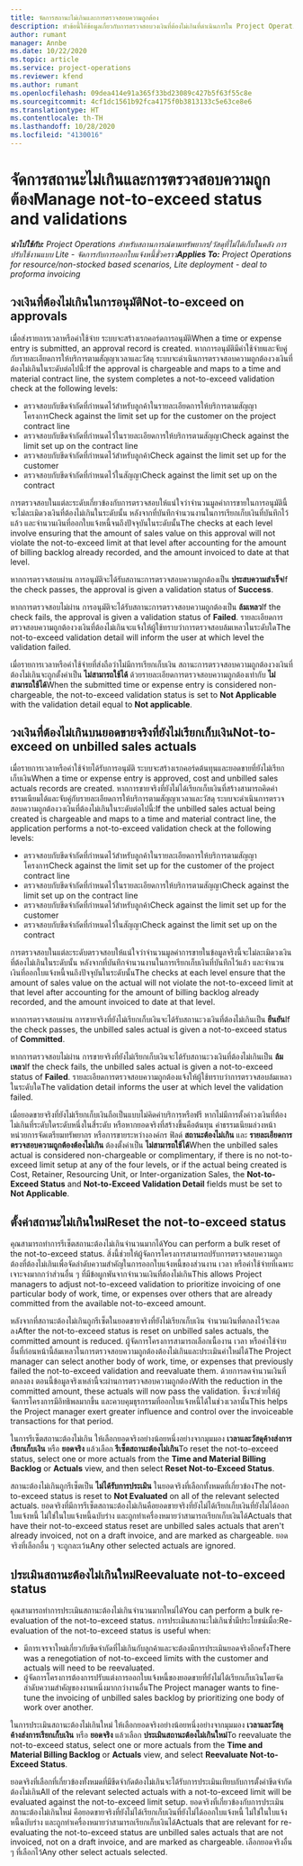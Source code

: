 ```yaml
---
title: จัดการสถานะไม่เกินและการตรวจสอบความถูกต้อง
description: หัวข้อนี้ให้ข้อมูลเกี่ยวกับการตรวจสอบวงเงินที่ต้องไม่เกินที่ดำเนินการใน Project Operations
author: rumant
manager: Annbe
ms.date: 10/22/2020
ms.topic: article
ms.service: project-operations
ms.reviewer: kfend
ms.author: rumant
ms.openlocfilehash: 09dea414e91a365f33bd23089c427b5f63f55c8e
ms.sourcegitcommit: 4cf1dc1561b92fca4175f0b3813133c5e63ce8e6
ms.translationtype: HT
ms.contentlocale: th-TH
ms.lasthandoff: 10/28/2020
ms.locfileid: "4130016"
---
```

# <a name="manage-not-to-exceed-status-and-validations"></a><span data-ttu-id="560f7-103">จัดการสถานะไม่เกินและการตรวจสอบความถูกต้อง</span><span class="sxs-lookup"><span data-stu-id="560f7-103">Manage not-to-exceed status and validations</span></span> 

<span data-ttu-id="560f7-104">_**นำไปใช้กับ:** Project Operations สำหรับสถานการณ์ตามทรัพยากร/วัสดุที่ไม่ได้เก็บในคลัง การปรับใช้งานแบบ Lite - จัดการกับการออกใบแจ้งหนี้ชั่วคราว_</span><span class="sxs-lookup"><span data-stu-id="560f7-104">_**Applies To:** Project Operations for resource/non-stocked based scenarios, Lite deployment - deal to proforma invoicing_</span></span>

## <a name="not-to-exceed-on-approvals"></a><span data-ttu-id="560f7-105">วงเงินที่ต้องไม่เกินในการอนุมัติ</span><span class="sxs-lookup"><span data-stu-id="560f7-105">Not-to-exceed on approvals</span></span>

<span data-ttu-id="560f7-106">เมื่อส่งรายการเวลาหรือค่าใช้จ่าย ระบบจะสร้างเรกคอร์ดการอนุมัติ</span><span class="sxs-lookup"><span data-stu-id="560f7-106">When a time or expense entry is submitted, an approval record is created.</span></span> <span data-ttu-id="560f7-107">หากการอนุมัติมีค่าใช้จ่ายและจับคู่กับรายละเอียดการให้บริการตามสัญญาเวลาและวัสดุ ระบบจะดำเนินการตรวจสอบความถูกต้องวงเงินที่ต้องไม่เกินในระดับต่อไปนี้:</span><span class="sxs-lookup"><span data-stu-id="560f7-107">If the approval is chargeable and maps to a time and material contract line, the system completes a not-to-exceed validation check at the following levels:</span></span>

  - <span data-ttu-id="560f7-108">ตรวจสอบกับขีดจำกัดที่กำหนดไว้สำหรับลูกค้าในรายละเอียดการให้บริการตามสัญญาโครงการ</span><span class="sxs-lookup"><span data-stu-id="560f7-108">Check against the limit set up for the customer on the project contract line</span></span>
  - <span data-ttu-id="560f7-109">ตรวจสอบกับขีดจำกัดที่กำหนดไว้ในรายละเอียดการให้บริการตามสัญญา</span><span class="sxs-lookup"><span data-stu-id="560f7-109">Check against the limit set up on the contract line</span></span>
  - <span data-ttu-id="560f7-110">ตรวจสอบกับขีดจำกัดที่กำหนดไว้สำหรับลูกค้า</span><span class="sxs-lookup"><span data-stu-id="560f7-110">Check against the limit set up for the customer</span></span>
  - <span data-ttu-id="560f7-111">ตรวจสอบกับขีดจำกัดที่กำหนดไว้ในสัญญา</span><span class="sxs-lookup"><span data-stu-id="560f7-111">Check against the limit set up on the contract</span></span>

<span data-ttu-id="560f7-112">การตรวจสอบในแต่ละระดับเกี่ยวข้องกับการตรวจสอบให้แน่ใจว่าจำนวนมูลค่าการขายในการอนุมัตินี้จะไม่ละเมิดวงเงินที่ต้องไม่เกินในระดับนั้น หลังจากที่บันทึกจำนวนงานในการเรียกเก็บเงินที่บันทึกไว้แล้ว และจำนวนเงินที่ออกใบแจ้งหนี้จนถึงปัจจุบันในระดับนั้น</span><span class="sxs-lookup"><span data-stu-id="560f7-112">The checks at each level involve ensuring that the amount of sales value on this approval will not violate the not-to-exceed limit at that level after accounting for the amount of billing backlog already recorded, and the amount invoiced to date at that level.</span></span>

<span data-ttu-id="560f7-113">หากการตรวจสอบผ่าน การอนุมัติจะได้รับสถานะการตรวจสอบความถูกต้องเป็น **ประสบความสำเร็จ**</span><span class="sxs-lookup"><span data-stu-id="560f7-113">If the check passes, the approval is given a validation status of **Success**.</span></span>

<span data-ttu-id="560f7-114">หากการตรวจสอบไม่ผ่าน การอนุมัติจะได้รับสถานะการตรวจสอบความถูกต้องเป็น **ล้มเหลว**</span><span class="sxs-lookup"><span data-stu-id="560f7-114">If the check fails, the approval is given a validation status of **Failed**.</span></span> <span data-ttu-id="560f7-115">รายละเอียดการตรวจสอบความถูกต้องวงเงินที่ต้องไม่เกินจะแจ้งให้ผู้ใช้ทราบว่าการตรวจสอบล้มเหลวในระดับใด</span><span class="sxs-lookup"><span data-stu-id="560f7-115">The not-to-exceed validation detail will inform the user at which level the validation failed.</span></span>

<span data-ttu-id="560f7-116">เมื่อรายการเวลาหรือค่าใช้จ่ายที่ส่งถือว่าไม่มีการเรียกเก็บเงิน สถานะการตรวจสอบความถูกต้องวงเงินที่ต้องไม่เกินจะถูกตั้งค่าเป็น **ไม่สามารถใช้ได้** ด้วยรายละเอียดการตรวจสอบความถูกต้องเท่ากับ **ไม่สามารถใช้ได้**</span><span class="sxs-lookup"><span data-stu-id="560f7-116">When the submitted time or expense entry is considered non-chargeable, the not-to-exceed validation status is set to **Not Applicable** with the validation detail equal to **Not applicable**.</span></span>

## <a name="not-to-exceed-on-unbilled-sales-actuals"></a><span data-ttu-id="560f7-117">วงเงินที่ต้องไม่เกินบนยอดขายจริงที่ยังไม่เรียกเก็บเงิน</span><span class="sxs-lookup"><span data-stu-id="560f7-117">Not-to-exceed on unbilled sales actuals</span></span>

<span data-ttu-id="560f7-118">เมื่อรายการเวลาหรือค่าใช้จ่ายได้รับการอนุมัติ ระบบจะสร้างเรกคอร์ดต้นทุนและยอดขายที่ยังไม่เรียกเก็บเงิน</span><span class="sxs-lookup"><span data-stu-id="560f7-118">When a time or expense entry is approved, cost and unbilled sales actuals records are created.</span></span> <span data-ttu-id="560f7-119">หากการขายจริงที่ยังไม่ได้เรียกเก็บเงินที่สร้างสามารถคิดค่าธรรมเนียมได้และจับคู่กับรายละเอียดการให้บริการตามสัญญาเวลาและวัสดุ ระบบจะดำเนินการตรวจสอบความถูกต้องวงเงินที่ต้องไม่เกินในระดับต่อไปนี้:</span><span class="sxs-lookup"><span data-stu-id="560f7-119">If the unbilled sales actual being created is chargeable and maps to a time and material contract line, the application performs a not-to-exceed validation check at the following levels:</span></span>

  - <span data-ttu-id="560f7-120">ตรวจสอบกับขีดจำกัดที่กำหนดไว้สำหรับลูกค้าในรายละเอียดการให้บริการตามสัญญาโครงการ</span><span class="sxs-lookup"><span data-stu-id="560f7-120">Check against the limit set up for the customer of the project contract line</span></span>
  - <span data-ttu-id="560f7-121">ตรวจสอบกับขีดจำกัดที่กำหนดไว้ในรายละเอียดการให้บริการตามสัญญา</span><span class="sxs-lookup"><span data-stu-id="560f7-121">Check against the limit set up on the contract line</span></span>
  - <span data-ttu-id="560f7-122">ตรวจสอบกับขีดจำกัดที่กำหนดไว้สำหรับลูกค้า</span><span class="sxs-lookup"><span data-stu-id="560f7-122">Check against the limit set up for the customer</span></span>
  - <span data-ttu-id="560f7-123">ตรวจสอบกับขีดจำกัดที่กำหนดไว้ในสัญญา</span><span class="sxs-lookup"><span data-stu-id="560f7-123">Check against the limit set up on the contract</span></span>

<span data-ttu-id="560f7-124">การตรวจสอบในแต่ละระดับตรวจสอบให้แน่ใจว่าจำนวนมูลค่าการขายในข้อมูลจริงนี้จะไม่ละเมิดวงเงินที่ต้องไม่เกินในระดับนั้น หลังจากที่บันทึกจำนวนงานในการเรียกเก็บเงินที่บันทึกไว้แล้ว และจำนวนเงินที่ออกใบแจ้งหนี้จนถึงปัจจุบันในระดับนั้น</span><span class="sxs-lookup"><span data-stu-id="560f7-124">The checks at each level ensure that the amount of sales value on the actual will not violate the not-to-exceed limit at that level after accounting for the amount of billing backlog already recorded, and the amount invoiced to date at that level.</span></span>

<span data-ttu-id="560f7-125">หากการตรวจสอบผ่าน การขายจริงที่ยังไม่เรียกเก็บเงินจะได้รับสถานะวงเงินที่ต้องไม่เกินเป็น **ยืนยัน**</span><span class="sxs-lookup"><span data-stu-id="560f7-125">If the check passes, the unbilled sales actual is given a not-to-exceed status of **Committed**.</span></span>

<span data-ttu-id="560f7-126">หากการตรวจสอบไม่ผ่าน การขายจริงที่ยังไม่เรียกเก็บเงินจะได้รับสถานะวงเงินที่ต้องไม่เกินเป็น **ล้มเหลว**</span><span class="sxs-lookup"><span data-stu-id="560f7-126">If the check fails, the unbilled sales actual is given a not-to-exceed status of **Failed**.</span></span> <span data-ttu-id="560f7-127">รายละเอียดการตรวจสอบความถูกต้องแจ้งให้ผู้ใช้ทราบว่าการตรวจสอบล้มเหลวในระดับใด</span><span class="sxs-lookup"><span data-stu-id="560f7-127">The validation detail informs the user at which level the validation failed.</span></span>

<span data-ttu-id="560f7-128">เมื่อยอดขายจริงที่ยังไม่เรียกเก็บเงินถือเป็นแบบไม่คิดค่าบริการหรือฟรี หากไม่มีการตั้งค่าวงเงินที่ต้องไม่เกินที่ระดับใดระดับหนึ่งในสี่ระดับ หรือหากยอดจริงที่สร้างขึ้นคือต้นทุน ค่าธรรมเนียมล่วงหน้า หน่วยการจัดเตรียมทรัพยากร หรือการขายระหว่างองค์กร ฟิลด์ **สถานะต้องไม่เกิน** และ **รายละเอียดการตรวจสอบความถูกต้องต้องไม่เกิน** ต้องตั้งค่าเป็น **ไม่สามารถใช้ได้**</span><span class="sxs-lookup"><span data-stu-id="560f7-128">When the unbilled sales actual is considered non-chargeable or complimentary, if there is no not-to-exceed limit setup at any of the four levels, or if the actual being created is Cost, Retainer, Resourcing Unit, or Inter-organization Sales, the **Not-to-Exceed Status** and **Not-to-Exceed Validation Detail** fields must be set to **Not Applicable**.</span></span>

## <a name="reset-the-not-to-exceed-status"></a><span data-ttu-id="560f7-129">ตั้งค่าสถานะไม่เกินใหม่</span><span class="sxs-lookup"><span data-stu-id="560f7-129">Reset the not-to-exceed status</span></span>

<span data-ttu-id="560f7-130">คุณสามารถทำการรีเซ็ตสถานะต้องไม่เกินจำนวนมากได้</span><span class="sxs-lookup"><span data-stu-id="560f7-130">You can perform a bulk reset of the not-to-exceed status.</span></span> <span data-ttu-id="560f7-131">สิ่งนี้ช่วยให้ผู้จัดการโครงการสามารถปรับการตรวจสอบความถูกต้องที่ต้องไม่เกินเพื่อจัดลำดับความสำคัญในการออกใบแจ้งหนี้ของส่วนงาน เวลา หรือค่าใช้จ่ายที่เฉพาะเจาะจงมากกว่าส่วนอื่น ๆ ที่มีข้อผูกพันจากจำนวนเงินที่ต้องไม่เกิน</span><span class="sxs-lookup"><span data-stu-id="560f7-131">This allows Project managers to adjust not-to-exceed validation to prioritize invoicing of one particular body of work, time, or expenses over others that are already committed from the available not-to-exceed amount.</span></span>

<span data-ttu-id="560f7-132">หลังจากที่สถานะต้องไม่เกินถูกรีเซ็ตในยอดขายจริงที่ยังไม่เรียกเก็บเงิน จำนวนเงินที่ตกลงไว้จะลดลง</span><span class="sxs-lookup"><span data-stu-id="560f7-132">After the not-to-exceed status is reset on unbilled sales actuals, the committed amount is reduced.</span></span> <span data-ttu-id="560f7-133">ผู้จัดการโครงการสามารถเลือกเนื้องาน เวลา หรือค่าใช้จ่ายอื่นที่ก่อนหน้านี้ล้มเหลวในการตรวจสอบความถูกต้องต้องไม่เกินและประเมินค่าใหม่ได้</span><span class="sxs-lookup"><span data-stu-id="560f7-133">The Project manager can select another body of work, time, or expenses that previously failed the not-to-exceed validation and reevaluate them.</span></span> <span data-ttu-id="560f7-134">ด้วยการลดจำนวนเงินที่ตกลงลง ตอนนี้ข้อมูลจริงเหล่านี้จะผ่านการตรวจสอบความถูกต้อง</span><span class="sxs-lookup"><span data-stu-id="560f7-134">With the reduction in the committed amount, these actuals will now pass the validation.</span></span> <span data-ttu-id="560f7-135">ซึ่งจะช่วยให้ผู้จัดการโครงการมีอิทธิพลมากขึ้น และควบคุมธุรกรรมที่ออกใบแจ้งหนี้ได้ในช่วงเวลานั้น</span><span class="sxs-lookup"><span data-stu-id="560f7-135">This helps the Project manager exert greater influence and control over the invoiceable transactions for that period.</span></span>

<span data-ttu-id="560f7-136">ในการรีเซ็ตสถานะต้องไม่เกิน ให้เลือกยอดจริงอย่างน้อยหนึ่งอย่างจากมุมมอง **เวลาและวัสดุค้างส่งการเรียกเก็บเงิน** หรือ **ยอดจริง** แล้วเลือก **รีเซ็ตสถานะต้องไม่เกิน**</span><span class="sxs-lookup"><span data-stu-id="560f7-136">To reset the not-to-exceed status, select one or more actuals from the **Time and Material Billing Backlog** or **Actuals** view, and then select **Reset Not-to-Exceed Status**.</span></span>

<span data-ttu-id="560f7-137">สถานะต้องไม่เกินถูกรีเซ็ตเป็น **ไม่ได้รับการประเมิน** ในยอดจริงที่เลือกทั้งหมดที่เกี่ยวข้อง</span><span class="sxs-lookup"><span data-stu-id="560f7-137">The not-to-exceed status is reset to **Not Evaluated** on all of the relevant selected actuals.</span></span> <span data-ttu-id="560f7-138">ยอดจริงที่มีการรีเซ็ตสถานะต้องไม่เกินคือยอดขายจริงที่ยังไม่ได้เรียกเก็บเงินที่ยังไม่ได้ออกใบแจ้งหนี้ ไม่ใช่ในใบแจ้งหนี้ฉบับร่าง และถูกทำเครื่องหมายว่าสามารถเรียกเก็บเงินได้</span><span class="sxs-lookup"><span data-stu-id="560f7-138">Actuals that have their not-to-exceed status reset are unbilled sales actuals that aren't already invoiced, not on a draft invoice, and are marked as chargeable.</span></span> <span data-ttu-id="560f7-139">ยอดจริงที่เลือกอื่น ๆ จะถูกละเว้น</span><span class="sxs-lookup"><span data-stu-id="560f7-139">Any other selected actuals are ignored.</span></span>

## <a name="reevaluate-not-to-exceed-status"></a><span data-ttu-id="560f7-140">ประเมินสถานะต้องไม่เกินใหม่</span><span class="sxs-lookup"><span data-stu-id="560f7-140">Reevaluate not-to-exceed status</span></span>

<span data-ttu-id="560f7-141">คุณสามารถทำการประเมินสถานะต้องไม่เกินจำนวนมากใหม่ได้</span><span class="sxs-lookup"><span data-stu-id="560f7-141">You can perform a bulk re-evaluation of the not-to-exceed status.</span></span> <span data-ttu-id="560f7-142">การประเมินสถานะไม่เกินซ้ำมีประโยชน์เมื่อ:</span><span class="sxs-lookup"><span data-stu-id="560f7-142">Re-evaluation of the not-to-exceed status is useful when:</span></span>

  - <span data-ttu-id="560f7-143">มีการเจรจาใหม่เกี่ยวกับขีดจำกัดที่ไม่เกินกับลูกค้าและจะต้องมีการประเมินยอดจริงอีกครั้ง</span><span class="sxs-lookup"><span data-stu-id="560f7-143">There was a renegotiation of not-to-exceed limits with the customer and actuals will need to be reevaluated.</span></span>
  - <span data-ttu-id="560f7-144">ผู้จัดการโครงการต้องการปรับแต่งการออกใบแจ้งหนี้ของยอดขายที่ยังไม่ได้เรียกเก็บเงินโดยจัดลำดับความสำคัญของงานหนึ่งมากกว่างานอื่น</span><span class="sxs-lookup"><span data-stu-id="560f7-144">The Project manager wants to fine-tune the invoicing of unbilled sales backlog by prioritizing one body of work over another.</span></span>

<span data-ttu-id="560f7-145">ในการประเมินสถานะต้องไม่เกินใหม่ ให้เลือกยอดจริงอย่างน้อยหนึ่งอย่างจากมุมมอง **เวลาและวัสดุค้างส่งการเรียกเก็บเงิน** หรือ **ยอดจริง** แล้วเลือก **ประเมินสถานะต้องไม่เกินใหม่**</span><span class="sxs-lookup"><span data-stu-id="560f7-145">To reevaluate the not-to-exceed status, select one or more actuals from the **Time and Material Billing Backlog** or **Actuals** view, and select **Reevaluate Not-to-Exceed Status**.</span></span>

<span data-ttu-id="560f7-146">ยอดจริงที่เลือกที่เกี่ยวข้องทั้งหมดที่มีขีดจำกัดต้องไม่เกินจะได้รับการประเมินเทียบกับการตั้งค่าขีดจำกัดต้องไม่เกิน</span><span class="sxs-lookup"><span data-stu-id="560f7-146">All of the relevant selected actuals with a not-to-exceed limit will be evaluated against the not-to-exceed limit setup.</span></span> <span data-ttu-id="560f7-147">ยอดจริงที่เกี่ยวข้องกับการประเมินสถานะต้องไม่เกินใหม่ คือยอดขายจริงที่ยังไม่ได้เรียกเก็บเงินที่ยังไม่ได้ออกใบแจ้งหนี้ ไม่ใช่ในใบแจ้งหนี้ฉบับร่าง และถูกทำเครื่องหมายว่าสามารถเรียกเก็บเงินได้</span><span class="sxs-lookup"><span data-stu-id="560f7-147">Actuals that are relevant for re-evaluating the not-to-exceed status are unbilled sales actuals that are not invoiced, not on a draft invoice, and are marked as chargeable.</span></span> <span data-ttu-id="560f7-148">เลือกยอดจริงอื่น ๆ ที่เลือกไว้</span><span class="sxs-lookup"><span data-stu-id="560f7-148">Any other select actuals selected.</span></span>
